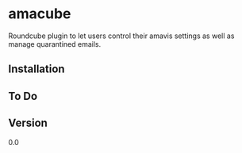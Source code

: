 amacube
=======

Roundcube plugin to let users control their amavis settings as well as manage quarantined emails.

## Installation

## To Do

## Version

0.0

